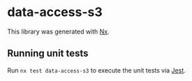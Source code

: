# data-access-s3

This library was generated with [Nx](https://nx.dev).

## Running unit tests

Run `nx test data-access-s3` to execute the unit tests via [Jest](https://jestjs.io).
